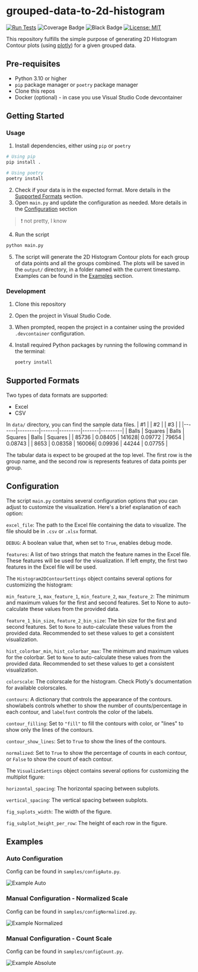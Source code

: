 # grouped-data-to-2d-histogram

[![Run Tests](https://github.com/ninja-asa/grouped-data-to-2d-histogram/actions/workflows/unit-tests.yml/badge.svg)](https://github.com/ninja-asa/grouped-data-to-2d-histogram/actions/workflows/unit-tests.yml) 
![Coverage Badge](https://img.shields.io/endpoint?url=https://gist.githubusercontent.com/ninja-asa/0a4e8c66088021da4280d4999bfc1acf/raw/97dbd248ee7de9bec54d9b80a63afe8be06a5b95/grouped-data-to-2d-histogram-coverage.json)
![Black Badge](https://img.shields.io/badge/code%20style-black-000000.svg)
[![License: MIT](https://img.shields.io/badge/License-MIT-yellow.svg)](https://opensource.org/licenses/MIT)

This repository fulfills the simple purpose of generating 2D Histogram Contour plots (using [plotly](https://plotly.com/python/2d-histogram-contour/)) for a given grouped data.

## Pre-requisites
- Python 3.10 or higher
- `pip` package manager or `poetry` package manager
- Clone this repos
- Docker (optional) - in case you use Visual Studio Code devcontainer

## Getting Started
### Usage
1. Install dependencies, either using `pip` or `poetry`
```bash	
# Using pip
pip install .
```
```bash
# Using poetry
poetry install
```
2. Check if your data is in the expected format. More details in the [Supported Formats](#Supported-formats) section.
3. Open `main.py` and update the configuration as needed. More details in the [Configuration](#Configuration) section 
> :exclamation: not pretty, I know
4. Run the script
```bash
python main.py
```
5. The script will generate the 2D Histogram Contour plots for each group of data points and all the groups combined. The plots will be saved in the `output/` directory, in a folder named with the current timestamp. Examples can be found in the [Examples](#Examples) section.

### Development
1. Clone this repository
2. Open the project in Visual Studio Code.

3. When prompted, reopen the project in a container using the provided `.devcontainer` configuration.

4. Install required Python packages by running the following command in the terminal:

    ```bash
    poetry install
    ```

## Supported Formats
Two types of data formats are supported:
- Excel
- CSV

In `data/` directory, you can find the sample data files.
| #1    |         | #2    |         | #3    |         |
|-------|---------|-------|---------|-------|---------|
| Balls | Squares | Balls | Squares | Balls | Squares |
| 85736 | 0.08405 | 141628| 0.09772 | 79654 | 0.08743 |
| 8653  | 0.08358 | 160066| 0.09936 | 44244 | 0.07755 |

The tabular data is expect to be grouped at the top level. The first row is the group name, and the second row is represents features of data points per group. 

## Configuration
The script `main.py` contains several configuration options that you can adjust to customize the visualization. Here's a brief explanation of each option:

`excel_file`: The path to the Excel file containing the data to visualize. The file should be in `.csv` or `.xlsx` format.

`DEBUG`: A boolean value that, when set to `True`, enables debug mode.

`features`: A list of two strings that match the feature names in the Excel file. These features will be used for the visualization. If left empty, the first two features in the Excel file will be used.

The `Histogram2DContourSettings` object contains several options for customizing the histogram:

`min_feature_1`, `max_feature_1`, `min_feature_2`, `max_feature_2`: The minimum and maximum values for the first and second features. Set to None to auto-calculate these values from the provided data.

`feature_1_bin_size`, `feature_2_bin_size`: The bin size for the first and second features. Set to `None` to auto-calculate these values from the provided data. Recommended to set these values to get a consistent visualization.

`hist_colorbar_min`, `hist_colorbar_max`: The minimum and maximum values for the colorbar. Set to `None` to auto-calculate these values from the provided data. Recommended to set these values to get a consistent visualization.

`colorscale`: The colorscale for the histogram. Check Plotly's documentation for available colorscales.

`contours`: A dictionary that controls the appearance of the contours. showlabels controls whether to show the number of counts/percentage in each contour, and `labelfont` controls the color of the labels.

`contour_filling`: Set to `"fill"` to fill the contours with color, or "lines" to show only the lines of the contours.

`contour_show_lines`: Set to `True` to show the lines of the contours.

`normalized`: Set to `True` to show the percentage of counts in each contour, or `False` to show the count of each contour.

The `VisualizeSettings` object contains several options for customizing the multiplot figure:

`horizontal_spacing`: The horizontal spacing between subplots.

`vertical_spacing`: The vertical spacing between subplots.

`fig_suplots_width`: The width of the figure.

`fig_subplot_height_per_row`: The height of each row in the figure.

## Examples
### Auto Configuration
Config can be found in `samples/configAuto.py`.

![Example Auto](samples/auto/#1.png)

### Manual Configuration - Normalized Scale
Config can be found in `samples/configNormalized.py`.

![Example Normalized](samples/normalized/#1.png)

### Manual Configuration - Count Scale

Config can be found in `samples/configCount.py`.

![Example Absolute](samples/count/#1.png)